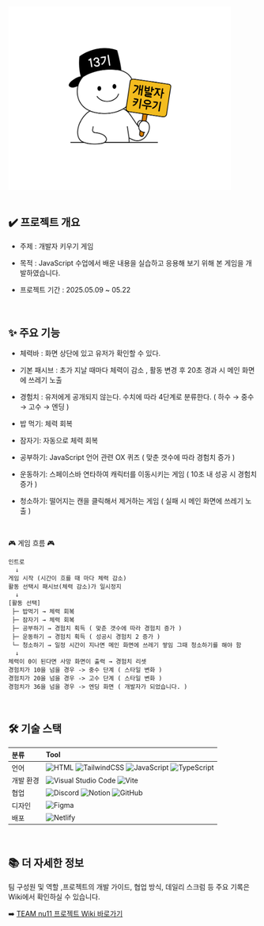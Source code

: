 <div>
  <img src="https://github.com/FRONTENDBOOTCAMP-13th/JS-11-nu11/blob/develop/public/assets/images/intro.svg" alt="프로젝트 인트로 이미지" width="450" />
</div>
<br />

## ✔️ 프로젝트 개요

- 주제 : 개발자 키우기 게임

- 목적 : JavaScript 수업에서 배운 내용을 실습하고 응용해 보기 위해 본 게임을 개발하였습니다.

- 프로젝트 기간 : 2025.05.09 ~ 05.22

<br />

## ✨ 주요 기능

- 체력바 : 화면 상단에 있고 유저가 확인할 수 있다.

- 기본 패시브 : 초가 지날 때마다 체력이 감소 , 활동 변경 후 20초 경과 시 메인 화면에 쓰레기 노출

- 경험치 : 유저에게 공개되지 않는다. 수치에 따라 4단계로 분류한다. ( 하수 → 중수 → 고수 → 엔딩 )

- 밥 먹기: 체력 회복

- 잠자기: 자동으로 체력 회복

- 공부하기: JavaScript 언어 관련 OX 퀴즈 ( 맞춘 갯수에 따라 경험치 증가 )

- 운동하기: 스페이스바 연타하여 캐릭터를 이동시키는 게임 ( 10초 내 성공 시 경험치 증가 )

- 청소하기: 떨어지는 캔을 클릭해서 제거하는 게임 ( 실패 시 메인 화면에 쓰레기 노출 )

<br />

🎮 게임 흐름 🎮

```
인트로
  ↓
게임 시작 (시간이 흐를 때 마다 체력 감소)
활동 선택시 패시브(체력 감소)가 일시정지
  ↓
[활동 선택]
 ├─ 밥먹기 → 체력 회복
 ├─ 잠자기 → 체력 회복
 ├─ 공부하기 → 경험치 획득 ( 맞춘 갯수에 따라 경험치 증가 )
 ├─ 운동하기 → 경험치 획득 ( 성공시 경험치 2 증가 )
 └─ 청소하기 → 일정 시간이 지나면 메인 화면에 쓰레기 쌓임 그때 청소하기를 해야 함
  ↓
체력이 0이 된다면 사망 화면이 출력 → 경험치 리셋
경험치가 10을 넘을 경우 -> 중수 단계 ( 스타일 변화 )
경험치가 20을 넘을 경우 -> 고수 단계 ( 스타일 변화 )
경험치가 36을 넘을 경우 -> 엔딩 화면 ( 개발자가 되었습니다. )
```

<br />

## 🛠️ 기술 스택

| 분류      | Tool                                                                                                                                                                                                                                                                                                                                                                                    |
| :-------- | :-------------------------------------------------------------------------------------------------------------------------------------------------------------------------------------------------------------------------------------------------------------------------------------------------------------------------------------------------------------------------------------- |
| 언어      | ![HTML](https://img.shields.io/badge/HTML-%23E34F26.svg?logo=html5&logoColor=white) ![TailwindCSS](https://img.shields.io/badge/Tailwind%20CSS-%2338B2AC.svg?logo=tailwind-css&logoColor=white) ![JavaScript](https://img.shields.io/badge/JavaScript-F7DF1E?logo=javascript&logoColor=000) ![TypeScript](https://img.shields.io/badge/TypeScript-3178C6?logo=typescript&logoColor=fff) |
| 개발 환경 | ![Visual Studio Code](https://custom-icon-badges.demolab.com/badge/Visual%20Studio%20Code-0078d7.svg?logo=vsc&logoColor=white) ![Vite](https://img.shields.io/badge/Vite-646CFF?logo=vite&logoColor=fff)                                                                                                                                                                                |
| 협업      | ![Discord](https://img.shields.io/badge/Discord-%235865F2.svg?&logo=discord&logoColor=white) ![Notion](https://img.shields.io/badge/Notion-000?logo=notion&logoColor=fff) ![GitHub](https://img.shields.io/badge/GitHub-%23121011.svg?logo=github&logoColor=white)                                                                                                                      |
| 디자인    | ![Figma](https://img.shields.io/badge/Figma-F24E1E?logo=figma&logoColor=white)                                                                                                                                                                                                                                                                                                          |
| 배포      | ![Netlify](https://img.shields.io/badge/Netlify-%23000000.svg?logo=netlify&logoColor=#00C7B7)                                                                                                                                                                                                                                                                                           |

<br />

## 📚 더 자세한 정보

팀 구성원 및 역할 ,프로젝트의 개발 가이드, 협업 방식, 데일리 스크럼 등
주요 기록은 Wiki에서 확인하실 수 있습니다.

➡️ [TEAM nu11 프로젝트 Wiki 바로가기](https://github.com/FRONTENDBOOTCAMP-13th/JS-11-nu11/wiki)
